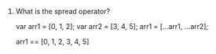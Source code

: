 1. What is the spread operator?
    
      var arr1 = [0, 1, 2];
      var arr2 = [3, 4, 5];
      arr1 = [...arr1, ...arr2];
      
      arr1 == [0, 1, 2, 3, 4, 5]
